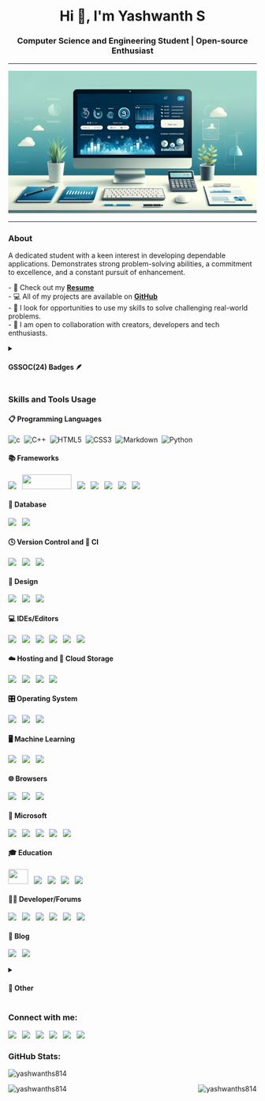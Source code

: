 <h1 align="center">Hi 👋, I'm Yashwanth S</h1>
<h3 align="center">Computer Science and Engineering Student | Open-source Enthusiast</h3>

<hr>

<img src="NatureWithTech.jpg" alt="NatureWithTech" width=1100>

<hr>

<h3 align="left">About</h3>
<p>A dedicated student with a keen interest in developing dependable applications. Demonstrates strong problem-solving abilities, a commitment to excellence, and a constant pursuit of enhancement.</p>
<p>
- 🔭 Check out my <a href="https://drive.google.com/file/d/1jdKojoMOlWf84imv-2-i_o99RTUZW7yb/view?usp=sharing"><b>Resume</b></a><br>
- 💻 All of my projects are available on <a href="https://github.com/yashwanths814/"><b>GitHub</b></a><br>
- 🌱 I look for opportunities to use my skills to solve challenging real-world problems.<br>
- 👯 I am open to collaboration with creators, developers and tech enthusiasts.<br>
</p>
<details>
<summary><h4 align="left">GSSOC(24) Badges 🪶</h4></summary>
<div style='display:flex; align-items:left; gap: 10px'; align='left'>
<img src="https://raw.githubusercontent.com/girlscript/gssoc-website-new/main/public/badges/postman.png" width="100px" height="100px" />
  <img src="https://github.com/girlscript/gssoc-website-new/blob/main/public/badges/1.png" width="100px" height="100px" />
  <img src="https://github.com/girlscript/gssoc-website-new/blob/main/public/badges/2.png" width="100px" height="100px" />
  <img src="https://github.com/girlscript/gssoc-website-new/blob/main/public/badges/3.png" width="100px" height="100px" />
  <img src="https://github.com/girlscript/gssoc-website-new/blob/main/public/badges/4.png" width="100px" height="100px" />
  <img src="https://github.com/girlscript/gssoc-website-new/blob/main/public/badges/5.png" width="100px" height="100px" />
</div>
</details>
<h3 align="left">Skills and Tools Usage</h3>

<h4 align="left">📋 Programming Languages</h4>
<p>
<img src="https://img.shields.io/badge/c-%2300599C.svg?style=for-the-badge&logo=c&logoColor=white" alt="c" />&nbsp;
<img src="https://img.shields.io/badge/c++-%2300599C.svg?style=for-the-badge&logo=c%2B%2B&logoColor=white" alt="C++" />&nbsp;
<img src="https://img.shields.io/badge/html5-%23E34F26.svg?style=for-the-badge&logo=html5&logoColor=white" alt="HTML5" />&nbsp;
<img src="https://img.shields.io/badge/css3-%231572B6.svg?style=for-the-badge&logo=css3&logoColor=white" alt="CSS3" />&nbsp;
<img src="https://img.shields.io/badge/markdown-%23000000.svg?style=for-the-badge&logo=markdown&logoColor=white" alt="Markdown" />&nbsp;
<img src="https://img.shields.io/badge/python-3670A0?style=for-the-badge&logo=python&logoColor=ffdd54" alt="Python" />&nbsp;
</p>

<h4 align="left">📚 Frameworks</h4>
<p>
<img src="https://img.shields.io/badge/flask-%23000.svg?style=for-the-badge&logo=flask&logoColor=white"> &nbsp;
<img src="https://encrypted-tbn0.gstatic.com/images?q=tbn:ANd9GcSMdAAz3YQjy_iO6umQYhR5uMWH9WK9CdYnAQ&s" width=100 height=30> &nbsp;
<img src="https://img.shields.io/badge/Anaconda-%2344A833.svg?style=for-the-badge&logo=anaconda&logoColor=white"> &nbsp;
<img src="https://img.shields.io/badge/bootstrap-%238511FA.svg?style=for-the-badge&logo=bootstrap&logoColor=white"> &nbsp;
<img src="https://img.shields.io/badge/FastAPI-005571?style=for-the-badge&logo=fastapi"> &nbsp;
<img src="https://img.shields.io/badge/Flutter-%2302569B.svg?style=for-the-badge&logo=Flutter&logoColor=white"> &nbsp;
<img src="https://img.shields.io/badge/jinja-white.svg?style=for-the-badge&logo=jinja&logoColor=black"> 
</p>

<h4 align="left">💾 Database</h4>
<p>
<img src="https://img.shields.io/badge/MongoDB-%234ea94b.svg?style=for-the-badge&logo=mongodb&logoColor=white"> &nbsp;
<img src="https://img.shields.io/badge/firebase-a08021?style=for-the-badge&logo=firebase&logoColor=ffcd34">
</p>

<h4 align="left">🕓 Version Control and 🔬 CI</h4>
<p>
<img src="https://img.shields.io/badge/git-%23F05033.svg?style=for-the-badge&logo=git&logoColor=white"> &nbsp;
<img src="https://img.shields.io/badge/github-%23121011.svg?style=for-the-badge&logo=github&logoColor=white"> &nbsp;
<img src="https://img.shields.io/badge/github%20actions-%232671E5.svg?style=for-the-badge&logo=githubactions&logoColor=white"> &nbsp;
</p>

<h4 align="left">🎨 Design</h4>
<p>
<img src="https://img.shields.io/badge/adobe%20photoshop-%2331A8FF.svg?style=for-the-badge&logo=adobe%20photoshop&logoColor=white"> &nbsp;
<img src="https://img.shields.io/badge/Canva-%2300C4CC.svg?style=for-the-badge&logo=Canva&logoColor=white"> &nbsp;
<img src="https://img.shields.io/badge/figma-%23F24E1E.svg?style=for-the-badge&logo=figma&logoColor=white">
</p>
<h4 align="left">💻 IDEs/Editors</h4>
<p>
<img src="https://img.shields.io/badge/Visual%20Studio%20Code-0078d7.svg?style=for-the-badge&logo=visual-studio-code&logoColor=white"> &nbsp;
<img src="https://img.shields.io/badge/jupyter-%23FA0F00.svg?style=for-the-badge&logo=jupyter&logoColor=white"> &nbsp;
<img src="https://img.shields.io/badge/Notepad++-90E59A.svg?style=for-the-badge&logo=notepad%2b%2b&logoColor=black"> &nbsp;
<img src="https://img.shields.io/badge/pycharm-143?style=for-the-badge&logo=pycharm&logoColor=black&color=black&labelColor=green"> &nbsp;
<img src="https://img.shields.io/badge/Spyder-838485?style=for-the-badge&logo=spyder%20ide&logoColor=maroon"> &nbsp;
<img src="https://img.shields.io/badge/Replit-DD1200?style=for-the-badge&logo=Replit&logoColor=white"> 
</p>

<h4> ☁️ Hosting and 📂 Cloud Storage</h4>
<p>
<img src="https://img.shields.io/badge/github%20pages-121013?style=for-the-badge&logo=github&logoColor=white"> &nbsp;
<img src="https://img.shields.io/badge/azure-%230072C6.svg?style=for-the-badge&logo=microsoftazure&logoColor=white"> &nbsp;
<img src="https://img.shields.io/badge/Google%20Drive-4285F4?style=for-the-badge&logo=googledrive&logoColor=white"> &nbsp;
<img src="https://img.shields.io/badge/OneDrive-white?style=for-the-badge&logo=Microsoft%20OneDrive&logoColor=0078D4">
</p>

<h4>🎛️ Operating System</h4>
<p>
<img src="https://img.shields.io/badge/Windows-0078D6?style=for-the-badge&logo=windows&logoColor=white"> &nbsp;
<img src="https://img.shields.io/badge/Ubuntu-E95420?style=for-the-badge&logo=ubuntu&logoColor=white"> &nbsp;
<img src="https://img.shields.io/badge/Android-3DDC84?style=for-the-badge&logo=android&logoColor=white">
</p>

<h4 align="left">🖥️ Machine Learning</h4>
<p>
<img src="https://img.shields.io/badge/numpy-%23013243.svg?style=for-the-badge&logo=numpy&logoColor=white"> &nbsp;
<img src="https://img.shields.io/badge/pandas-%23150458.svg?style=for-the-badge&logo=pandas&logoColor=white"> &nbsp;
<img src="https://img.shields.io/badge/Matplotlib-%23ffffff.svg?style=for-the-badge&logo=Matplotlib&logoColor=black"> 
</p>
<h4 align="left">🌐 Browsers</h4>
<p>
<img src="https://img.shields.io/badge/Google%20Chrome-4285F4?style=for-the-badge&logo=GoogleChrome&logoColor=white"> &nbsp;
<img src="https://img.shields.io/badge/Firefox-FF7139?style=for-the-badge&logo=Firefox-Browser&logoColor=white"> &nbsp;
<img src="https://img.shields.io/badge/Edge-0078D7?style=for-the-badge&logo=Microsoft-edge&logoColor=white">
</p>

<h4>🏢 Microsoft</h4>
<p>
<img src="https://img.shields.io/badge/Microsoft-0078D4?style=for-the-badge&logo=microsoft&logoColor=white"> &nbsp;
<img src="https://img.shields.io/badge/Microsoft_Office-D83B01?style=for-the-badge&logo=microsoft-office&logoColor=white"> &nbsp;
<img src="https://img.shields.io/badge/Microsoft_Word-2B579A?style=for-the-badge&logo=microsoft-word&logoColor=white"> &nbsp;
<img src="https://img.shields.io/badge/Microsoft_Excel-217346?style=for-the-badge&logo=microsoft-excel&logoColor=white"> &nbsp;
<img src="https://img.shields.io/badge/Microsoft_PowerPoint-B7472A?style=for-the-badge&logo=microsoft-powerpoint&logoColor=white">
</p>

<h4>🎓 Education</h4>
<p>
<img src="https://avatars.githubusercontent.com/u/77673807?v=4" width=40 height=30> &nbsp;
<img src="https://img.shields.io/badge/Coursera-%230056D2.svg?style=for-the-badge&logo=Coursera&logoColor=white"> &nbsp;
<img src="https://img.shields.io/badge/Freecodecamp-%23123.svg?&style=for-the-badge&logo=freecodecamp&logoColor=green"> &nbsp;
<img src="https://img.shields.io/badge/Microsoft_Learn-258ffa?style=for-the-badge&logo=microsoft&logoColor=white"> &nbsp;
<img src="https://img.shields.io/badge/GeeksforGeeks-gray?style=for-the-badge&logo=geeksforgeeks&logoColor=35914c">
</p>
<h4 align="left">🧑‍💻 Developer/Forums</h4>
<p>
<img src="https://img.shields.io/badge/-Hackerrank-2EC866?style=for-the-badge&logo=HackerRank&logoColor=white"> &nbsp;
<img src="https://img.shields.io/badge/Kaggle-035a7d?style=for-the-badge&logo=kaggle&logoColor=white"> &nbsp;
<img src="https://img.shields.io/badge/HackerEarth-%232C3454.svg?&style=for-the-badge&logo=HackerEarth&logoColor=Blue"> &nbsp;
<img src="https://img.shields.io/badge/Codepen-000000?style=for-the-badge&logo=codepen&logoColor=white"> &nbsp;
<img src="https://img.shields.io/badge/CodeChef-%23964B00.svg?style=for-the-badge&logo=CodeChef&logoColor=white"> &nbsp;
<img src="https://img.shields.io/badge/Codeforces-445f9d?style=for-the-badge&logo=Codeforces&logoColor=white"> 
</p>
<h4 align="left">📝 Blog</h4>
<p>
<img src="https://img.shields.io/badge/Hashnode-2962FF?style=for-the-badge&logo=hashnode&logoColor=white"> &nbsp;
<img src="https://img.shields.io/badge/Medium-12100E?style=for-the-badge&logo=medium&logoColor=white">
</p>
<details>
<summary><h4>🥅 Other</h4></summary>
<p>
<img src="https://img.shields.io/badge/-Arduino-00979D?style=for-the-badge&logo=Arduino&logoColor=white"> &nbsp;
<img src="https://img.shields.io/badge/Skype-%2300AFF0.svg?style=for-the-badge&logo=Skype&logoColor=white"> &nbsp;
<img src="https://img.shields.io/badge/Slack-4A154B?style=for-the-badge&logo=slack&logoColor=white"> &nbsp;
<img src="https://img.shields.io/badge/google-4285F4?style=for-the-badge&logo=google&logoColor=white"> &nbsp;
<img src="https://img.shields.io/badge/Zoom-2D8CFF?style=for-the-badge&logo=zoom&logoColor=white"> &nbsp;
<img src="https://img.shields.io/badge/asus-000080.svg?style=for-the-badge&logo=asus&logoColor=white"> &nbsp;
<img src="https://img.shields.io/badge/Motorola-%23E1140A.svg?style=for-the-badge&logo=motorola&logoColor=white"> &nbsp;
<img src="https://img.shields.io/badge/Samsung-%231428A0.svg?style=for-the-badge&logo=samsung&logoColor=white"> &nbsp;
<img src="https://img.shields.io/badge/Wikipedia-%23000000.svg?style=for-the-badge&logo=wikipedia&logoColor=white"> &nbsp;
<img src="https://changehero.io/blog/worldcoin-arkham-controversies/worldcoin-logo.svg" width=100 height=40> &nbsp;
<img src="https://img.shields.io/badge/Bitcoin-000?style=for-the-badge&logo=bitcoin&logoColor=white"> &nbsp;
<img src="https://img.shields.io/badge/Ethereum-3C3C3D?style=for-the-badge&logo=Ethereum&logoColor=white"> &nbsp;
<img src="https://img.shields.io/badge/Yahoo!-6001D2?style=for-the-badge&logo=Yahoo!&logoColor=white">
</p>
</details>
<h3 align="left">Connect with me:</h3>
<p>
<a href="https://discord.com/channels/yashwanths814"><img src="https://img.shields.io/badge/Discord-%235865F2.svg?style=for-the-badge&logo=discord&logoColor=white"></img></a> &nbsp;
<a href="mailto:yashwanths814@gmail.com?subject=[GitHub]%20Source%20Han%20Sans"><img src="https://img.shields.io/badge/Gmail-D14836?style=for-the-badge&logo=gmail&logoColor=white"></img></a> &nbsp;
<a href="https://www.linkedin.com/in/yashwanths814/"><img src="https://img.shields.io/badge/linkedin-%230077B5.svg?style=for-the-badge&logo=linkedin&logoColor=white"></img></a> &nbsp;
<a href="https://linktr.ee/yashwanths814"><img src="https://img.shields.io/badge/linktree-1de9b6?style=for-the-badge&logo=linktree&logoColor=white"></img></a> &nbsp;
<a href="https://twitter.com/yashwanths814"><img src="https://img.shields.io/badge/X-%23000000.svg?style=for-the-badge&logo=X&logoColor=white"></img></a> &nbsp;
<a href="https://www.instagram.com/yashwanths814"><img src="https://img.shields.io/badge/Instagram-%23E4405F.svg?style=for-the-badge&logo=Instagram&logoColor=white"></img></a> &nbsp;
</p>


<h3 align="left">GitHub Stats:</h3>

<p align="left"><img src="https://komarev.com/ghpvc/?username=yashwanths814&label=Profile%20views&color=0e75b6&style=flat" alt="yashwanths814"/></p>
<p><img align="left" src="https://github-readme-stats.vercel.app/api?username=yashwanths814&show_icons=true&locale=en" alt="yashwanths814"/>
<img align="right" src="https://github-readme-streak-stats.herokuapp.com/?user=yashwanths814&" alt="yashwanths814" /></p>
<br>





